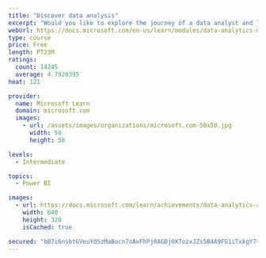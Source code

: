 ```yaml
---
title: "Discover data analysis"
excerpt: "Would you like to explore the journey of a data analyst and learn how a data analyst tells a story with data? In this module, you will explore the different roles in data and learn the different tasks of a data analyst."
webUrl: https://docs.microsoft.com/en-us/learn/modules/data-analytics-microsoft/
type: course
price: Free
length: PT23M
ratings:
  count: 14245
  average: 4.7928395
heat: 121

provider:
  name: Microsoft Learn
  domain: microsoft.com
  images:
    - url: /assets/images/organizations/microsoft.com-50x50.jpg
      width: 50
      height: 50

levels:
  - Intermediate

topics:
  - Power BI

images:
  - url: https://docs.microsoft.com/learn/achievements/data-analytics-and-microsoft-social.png
    width: 640
    height: 320
    isCached: true

secured: "bB7i6nsbtGVeuYdSzMaBocn7oAxFhPj0AGDjOXTozxJZs5B4A9FG1iTxkgY7+x71m54ziC7a6RuaFk9buVUj9UlJd+UECMZCb83BoQOZ39ifq6OM5poRRXcQK4k1uixEv0LA/Y4ASotQR/gXUtyElncYQrFEuDKYjIEFTCD14Cvw4Y1ZP/SbqdBV7pzUqeAJ0x38nMFQWWdIpEmDBPlmghQTsBiOMtfFHUoMfYhYZdR86Or3mrZf4uvXJIBb7IF9PsjJErDDLN0YjnOH0zb9iIsvDyGII370sGYgsRE9VxylUePOieIRVo82h5NZRxSjkw96vgnSz3g73b3X1XTXtPfZxWcQYyCTuHB7nbeEEP7yFJuV1BQgEBhYuD5laPaUh5riwJjH9a5ZdgJBbgfrS5CuqMHlwLbbmszo97Ohki3kM6lZ3Pxoa9iFfmvXBV6O;nz7PqRjINO+VqXGHYqqMSw=="
---
```


